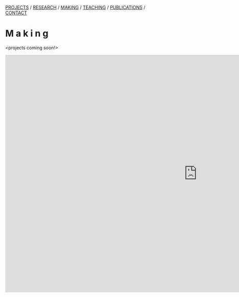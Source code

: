 [PROJECTS](../projects.html)  /  [RESEARCH](../research)  /  [MAKING](./making)  /  [TEACHING](../courses.html) / [PUBLICATIONS](../publications.html) /  [CONTACT](../contact.html)

# M a k i n g
<projects coming soon!>

<iframe width="1200" height="742" seamless frameborder="0" scrolling="no" src="https://docs.google.com/spreadsheets/d/e/2PACX-1vQ0Oaqi3Zc03JFnvNCrtJXnD_hi9qZgxPU8MC64mtWT7jq9h63t642d3v_nBajypP6TpqWCpwIFTRXA/pubchart?oid=971487346&amp;format=interactive"></iframe>

